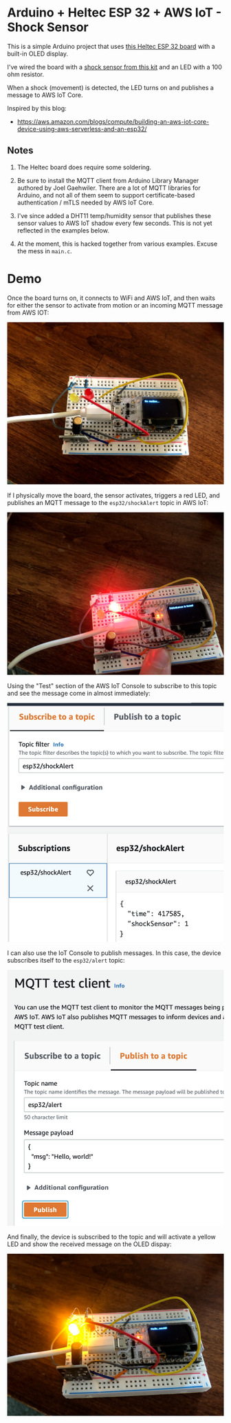# Arduino + Heltec ESP 32 + AWS IoT - Shock Sensor

This is a simple Arduino project that uses [this Heltec ESP 32 board](https://www.amazon.com/Development-0-96inch-Display-Arduino-Compatible/dp/B07428W8H3) with a built-in OLED display.

I've wired the board with a [shock sensor from this kit](https://www.amazon.com/kuman-K5-USFor-Raspberry-Projects-Tutorials/dp/B016D5L5KE) and an LED with a 100 ohm resistor.

When a shock (movement) is detected, the LED turns on and publishes a message to AWS IoT Core. 

Inspired by this blog: 

* https://aws.amazon.com/blogs/compute/building-an-aws-iot-core-device-using-aws-serverless-and-an-esp32/

## Notes

1. The Heltec board does require some soldering. 

2. Be sure to install the MQTT client from Arduino Library Manager authored by Joel Gaehwiler. There are a lot of MQTT libraries for Arduino, and not all of them seem to support certificate-based authentication / mTLS needed by AWS IoT Core. 

3. I've since added a DHT11 temp/humidity sensor that publishes these sensor values to AWS IoT shadow every few seconds. This is not yet reflected in the examples below.

4. At the moment, this is hacked together from various examples. Excuse the mess in `main.c`.

# Demo

Once the board turns on, it connects to WiFi and AWS IoT, and then waits for either the sensor to activate from motion or an incoming MQTT message from AWS IOT: 

![](images/board1.jpg)

If I physically move the board, the sensor activates, triggers a red LED, and publishes an MQTT message to the `esp32/shockAlert` topic in AWS IoT: 

![](images/board2.jpg)

Using the "Test" section of the AWS IoT Console to subscribe to this topic and see the message come in almost immediately: 

![](images/web1.png)

I can also use the IoT Console to publish messages. In this case, the device subscribes itself to the `esp32/alert` topic: 

![](images/web2.png)

And finally, the device is subscribed to the topic and will activate a yellow LED and show the received message on the OLED dispay: 

![](images/board3.jpg)